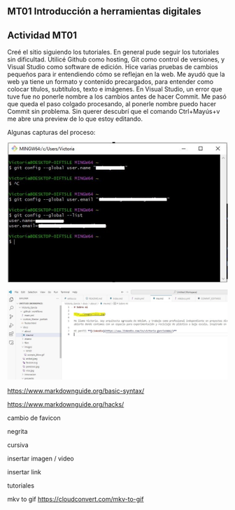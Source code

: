 ## MT01 Introducción a herramientas digitales

## Actividad MT01

Creé el sitio siguiendo los tutoriales. En general pude seguir los tutoriales sin dificultad.
Utilicé Github como hosting, Git como control de versiones, y Visual Studio como software de edición.
Hice varias pruebas de cambios pequeños para ir entendiendo cómo se reflejan en la web. 
Me ayudó que la web ya tiene un formato y contenido precargados, para entender como colocar títulos, subtítulos, texto e imágenes.
En Visual Studio, un error que tuve fue no ponerle nombre a los cambios antes de hacer Commit. 
Me pasó que queda el paso colgado procesando, al ponerle nombre puedo hacer Commit sin problema.
Sin querer descubrí que el comando Ctrl+Mayús+v me abre una preview de lo que estoy editando.

Algunas capturas del proceso:

![](../images/configgitbash2.jpg)

![](../images/aboutred2.jpg)


https://www.markdownguide.org/basic-syntax/

https://www.markdownguide.org/hacks/

cambio de favicon

negrita

cursiva

insertar imagen / video

insertar link

tutoriales

mkv to gif https://cloudconvert.com/mkv-to-gif


